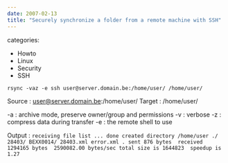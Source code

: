 ```yaml
---
date: 2007-02-13
title: "Securely synchronize a folder from a remote machine with SSH"
---
```








categories:
- Howto
- Linux
- Security
- SSH


`rsync -vaz -e ssh user@server.domain.be:/home/user/ /home/user/`

Source : user@server.domain.be:/home/user/
Target : /home/user/

-a : archive mode, preserve owner/group and permissions
-v : verbose
-z : compress data during transfer 
-e : the remote shell to use

Output : 
`receiving file list ... done
created directory /home/user
./
28403/
BEXX0014/
28403.xml
error.xml
.
sent 876 bytes  received 1294165 bytes  2590082.00 bytes/sec
total size is 1644823  speedup is 1.27`

